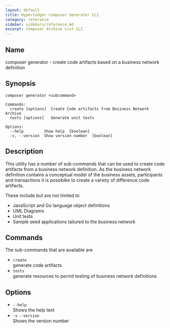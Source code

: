 ```yaml
---
layout: default
title: Hyperledger Composer Generator CLI
category: reference
sidebar: sidebars/reference.md
excerpt: Composer Archive List CLI
---
```


## Name

composer generator - create code artifacts based on a business network definition

## Synopsis

```
composer generator <subcommand>

Commands:
  create [options]  Create Code artifacts from Business Network Archive
  tests [options]   Generate unit tests

Options:
  --help         Show help  [boolean]
  -v, --version  Show version number  [boolean]
```

## Description

This utility has a number of sub-commands that can be used to create code artifacts
from a business network definition. As the business network definition contains
a conceptual model of the business assets, participants and transactions it is possiblke
to create a variety of difference code artifacts.

These include but are not limited to

* JavaScript and Go language object definitions
* UML Diagrams
* Unit tests
* Sample seed applications tailured to the business network

## Commands
<!-- to create a line break but not a new bullet - add 2 spaces to end of the lines -->
The sub-commands that are available are

* `create`  
  generate code artifacts
* `tests`  
generate resources to permit testing of business network definitions

## Options

* `--help`  
Shows the help text
* `-v` `--version`  
Shows the version number
